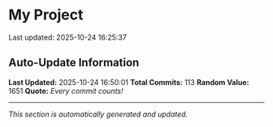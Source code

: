 # My Project


Last updated: 2025-10-24 16:25:37

















































































































## Auto-Update Information

**Last Updated:** 2025-10-24 16:50:01
**Total Commits:** 113
**Random Value:** 1651
**Quote:** _Every commit counts!_

---
_This section is automatically generated and updated._